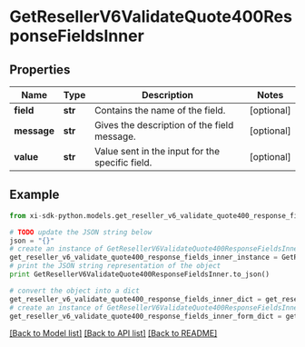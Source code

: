 # GetResellerV6ValidateQuote400ResponseFieldsInner


## Properties

Name | Type | Description | Notes
------------ | ------------- | ------------- | -------------
**field** | **str** | Contains the name of the field. | [optional] 
**message** | **str** | Gives the description of the field message. | [optional] 
**value** | **str** | Value sent in the input for the specific field. | [optional] 

## Example

```python
from xi-sdk-python.models.get_reseller_v6_validate_quote400_response_fields_inner import GetResellerV6ValidateQuote400ResponseFieldsInner

# TODO update the JSON string below
json = "{}"
# create an instance of GetResellerV6ValidateQuote400ResponseFieldsInner from a JSON string
get_reseller_v6_validate_quote400_response_fields_inner_instance = GetResellerV6ValidateQuote400ResponseFieldsInner.from_json(json)
# print the JSON string representation of the object
print GetResellerV6ValidateQuote400ResponseFieldsInner.to_json()

# convert the object into a dict
get_reseller_v6_validate_quote400_response_fields_inner_dict = get_reseller_v6_validate_quote400_response_fields_inner_instance.to_dict()
# create an instance of GetResellerV6ValidateQuote400ResponseFieldsInner from a dict
get_reseller_v6_validate_quote400_response_fields_inner_form_dict = get_reseller_v6_validate_quote400_response_fields_inner.from_dict(get_reseller_v6_validate_quote400_response_fields_inner_dict)
```
[[Back to Model list]](../README.md#documentation-for-models) [[Back to API list]](../README.md#documentation-for-api-endpoints) [[Back to README]](../README.md)


